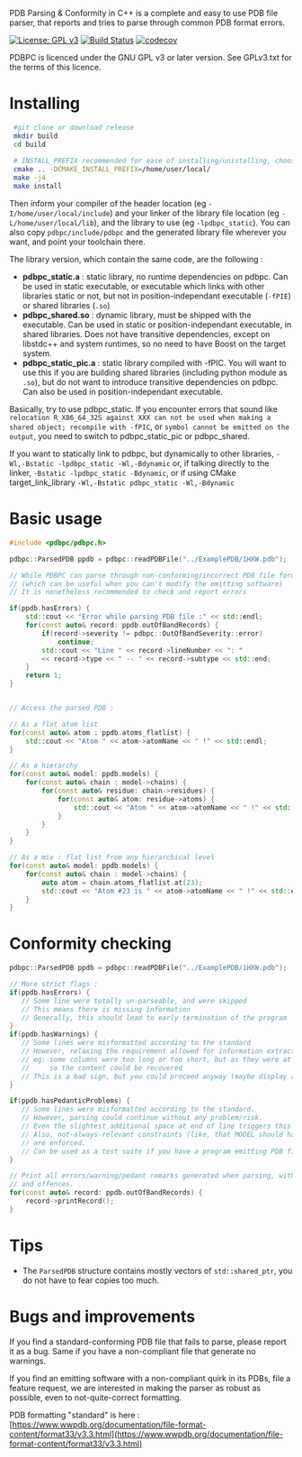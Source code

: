 PDB Parsing & Conformity in C++ is a complete and easy to use PDB file parser,
 that reports and tries to parse through common PDB format errors.
 
[![License: GPL v3](https://img.shields.io/badge/License-GPLv3-blue.svg)](https://www.gnu.org/licenses/gpl-3.0)
[![Build Status](https://travis-ci.com/ElianeBriand/PDBPC.svg?branch=master)](https://travis-ci.com/ElianeBriand/PDBPC)
[![codecov](https://codecov.io/gh/ElianeBriand/PDBPC/branch/master/graph/badge.svg)](https://codecov.io/gh/ElianeBriand/PDBPC)

PDBPC is licenced under the GNU GPL v3 or later version. See GPLv3.txt for the terms of this licence.

# Installing

```sh
 #git clone or download release
 mkdir build
 cd build
 
 # INSTALL_PREFIX recommended for ease of installing/unistalling, choose wherever you prefer
 cmake .. -DCMAKE_INSTALL_PREFIX=/home/user/local/
 make -j4
 make install
```

Then inform your compiler of the header location (eg `-I/home/user/local/include`) and your linker of the
library file location (eg `-L/home/user/local/lib`), and the library to use (eg `-lpdbpc_static`). You can also copy `pdbpc/include/pdbpc`
and the generated library file wherever you want, and point your toolchain there.

The library version, which contain the same code, are the following :

- **pdbpc_static.a** : static library, no runtime dependencies on pdbpc. Can be used in static executable, or executable which links with
other libraries static or not, but not in position-independant executable (`-fPIE`) or shared libraries (`.so`)
- **pdbpc_shared.so** : dynamic library, must be shipped with the executable. Can be used in static or position-independant executable, in shared
libraries. Does not have transitive dependencies, except on libstdc++ and system runtimes, so no need to have Boost on the target system.
- **pdbpc_static_pic.a** : static library compiled with -fPIC. You will want to use this if you are building shared libraries
 (including python module as `.so`), but do not want to introduce transitive dependencies on pdbpc. Can also be used in 
 position-independant executable.

Basically, try to use pdbpc_static. If you encounter errors that sound like `relocation R_X86_64_32S against XXX can not
 be used when making a shared object; recompile with -fPIC`, or `symbol cannot be emitted on the output`, you need to switch
 to pdbpc_static_pic or pdbpc_shared. 

If you want to statically link to pdbpc, but dynamically to other libraries, `-Wl,-Bstatic -lpdbpc_static -Wl,-Bdynamic` or, if
talking directly to the linker, `-Bstatic -lpdbpc_static -Bdynamic`, or if using CMake target_link_library `-Wl,-Bstatic pdbpc_static -Wl,-Bdynamic`


# Basic usage

```c++
#include <pdbpc/pdbpc.h> 

pdbpc::ParsedPDB ppdb = pdbpc::readPDBFile("../ExamplePDB/1HXW.pdb");

// While PDBPC can parse through non-conforming/incorrect PDB file format,
// (which can be useful when you can't modify the emitting software)
// It is nonetheless recommended to check and report errors

if(ppdb.hasErrors) {
    std::cout << "Error while parsing PDB file :" << std::endl;
    for(const auto& record: ppdb.outOfBandRecords) {
        if(record->severity != pdbpc::OutOfBandSeverity::error)
            continue;
        std::cout << "Line " << record->lineNumber << ": " 
        << record->type << " -- " << record->subtype << std::end;
    }
    return 1;
}


// Access the parsed PDB :

// As a flat atom list
for(const auto& atom : ppdb.atoms_flatlist) {
    std::cout << "Atom " << atom->atomName << " !" << std::endl;
}

// As a hierarchy
for(const auto& model: ppdb.models) {
    for(const auto& chain : model->chains) {
        for(const auto& residue: chain->residues) {
            for(const auto& atom: residue->atoms) {
                std::cout << "Atom " << atom->atomName << " !" << std::endl;
            }
        }
    }
}

// As a mix : flat list from any hierarchical level
for(const auto& model: ppdb.models) {
    for(const auto& chain : model->chains) {
        auto atom = chain.atoms_flatlist.at(23);
        std::cout << "Atom #23 is " << atom->atomName << " !" << std::endl;
    }
}

```
    
# Conformity checking

```c++
pdbpc::ParsedPDB ppdb = pdbpc::readPDBFile("../ExamplePDB/1HXW.pdb");

// More strict flags :
if(ppdb.hasErrors) {
   // Some line were totally un-parseable, and were skipped
   // This means there is missing information
   // Generally, this should lead to early termination of the program
}
if(ppdb.hasWarnings) {
   // Some lines were misformatted according to the standard
   // However, relaxing the requirement allowed for information extraction
   // eg: some columns were too long or too short, but as they were at the end of the line
   //     so the content could be recovered
   // This is a bad sign, but you could proceed anyway (maybe display a message)
}

if(ppdb.hasPedanticProblems) {
   // Some lines were misformatted according to the standard. 
   // However, parsing could continue without any problem/risk.
   // Even the slightest additional space at end of line triggers this
   // Also, not-always-relevant constraints (like, that MODEL should have exactly the same ATOM content)
   // are enforced.
   // Can be used as a test suite if you have a program emitting PDB file.
}

// Print all errors/warning/pedant remarks generated when parsing, with line, line number,
// and offences.
for(const auto& record: ppdb.outOfBandRecords) {
    record->printRecord();
}

```

# Tips
*  The `ParsedPDB` structure contains mostly vectors of `std::shared_ptr`, you do not have to fear copies too much.

# Bugs and improvements

If you find a standard-conforming PDB file that fails to parse, please report it as a bug. Same if
you have a non-compliant file that generate no warnings.


If you find an emitting software with a non-compliant quirk in its PDBs, file a feature 
request, we are interested in making the parser as robust as possible, even to not-quite-correct
formatting.

PDB formatting "standard" is here : [https://www.wwpdb.org/documentation/file-format-content/format33/v3.3.html](https://www.wwpdb.org/documentation/file-format-content/format33/v3.3.html)